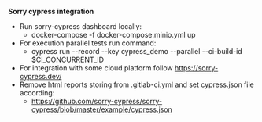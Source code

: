 **Sorry cypress integration**
- Run sorry-cypress dashboard locally: 
   - docker-compose -f docker-compose.minio.yml up 
- For execution parallel tests run command:
    - cypress run --record --key cypress_demo --parallel --ci-build-id $CI_CONCURRENT_ID   
- For integration with some cloud platform follow https://sorry-cypress.dev/
-  Remove html reports storing from .gitlab-ci.yml and set cypress.json file according:
    - https://github.com/sorry-cypress/sorry-cypress/blob/master/example/cypress.json
    
